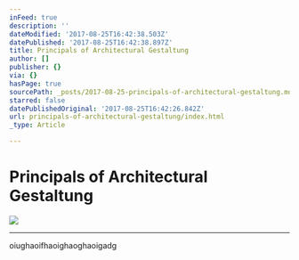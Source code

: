 ```yaml
---
inFeed: true
description: ''
dateModified: '2017-08-25T16:42:38.503Z'
datePublished: '2017-08-25T16:42:38.897Z'
title: Principals of Architectural Gestaltung
author: []
publisher: {}
via: {}
hasPage: true
sourcePath: _posts/2017-08-25-principals-of-architectural-gestaltung.md
starred: false
datePublishedOriginal: '2017-08-25T16:42:26.842Z'
url: principals-of-architectural-gestaltung/index.html
_type: Article

---
```

# Principals of Architectural Gestaltung
![](https://imgflo.herokuapp.com/graph/2b2431f8e7ba7b0/2b6afa97285a56b79c369e8607a29879/croprotate.jpg?cropheight=4767&cropwidth=7147&degrees=0&input=https%3A%2F%2Fthe-grid-user-content.s3-us-west-2.amazonaws.com%2Ff39eac4f-62ef-481a-89f8-6eb39104fc69.jpg&x=0&y=0)

---

oiughaoifhaoighaoghaoigadg